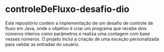 # controleDeFluxo-desafio-dio
Este repositório contém a implementação de um desafio de controle de fluxo em Java, onde o objetivo é criar um programa que recebe dois números inteiros como parâmetros e realiza uma contagem com base nesses números. O projeto inclui a criação de uma exceção personalizada para validar as entradas do usuário.
